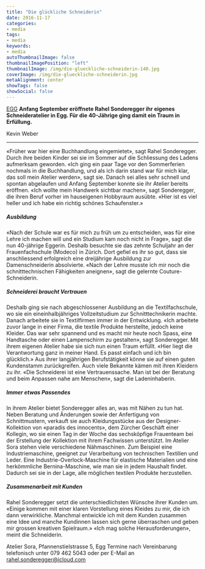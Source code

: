 ```yaml
---
title: "Die glückliche Schneiderin"
date: 2016-11-17
categories:
- media
tags:
- media
keywords:
- media
autoThumbnailImage: false
thumbnailImagePosition: "left"
thumbnailImage: /img/die-glueckliche-schneiderin-140.jpg
coverImage: /img/die-glueckliche-schneiderin.jpg
metaAlignment: center
showTags: false
showSocial: false
---
```

[EGG](http://zueriost.ch/bezirk-uster/egg/die-glueckliche-schneiderin/520387) **Anfang September eröffnete Rahel Sonderegger
ihr eigenes Schneideratelier in Egg. Für die 40-Jährige  ging damit ein Traum in Erfüllung.**
<!--more-->

Kevin Weber
<hr>

«Früher war hier eine Buchhandlung eingemietet», sagt Rahel Sonderegger. Durch ihre beiden Kinder sei sie im Sommer auf die Schliessung des Ladens aufmerksam geworden. «Ich ging ein paar Tage vor den Sommerferien nochmals in die Buchhandlung, und als ich darin stand war für mich klar, das soll mein Atelier werden», sagt sie.
Danach sei alles sehr schnell und spontan abgelaufen und Anfang September konnte sie ihr Atelier bereits eröffnen. «Ich wollte mein Handwerk sichtbar machen», sagt Sonderegger, die ihren Beruf vorher im hauseigenen Hobbyraum ausübte. «Hier ist es viel heller und ich habe ein richtig schönes Schaufenster.»

##### Ausbildung

«Nach der Schule war es für mich zu früh um zu entscheiden, was für eine Lehre ich machen will und ein Studium kam noch nicht in Frage», sagt die nun 40-jährige Eggerin. Deshalb besuchte sie das zehnte Schuljahr an der Frauenfachschule (Modeco) in Zürich. Dort gefiel es ihr so gut, dass sie anschliessend erfolgreich eine dreijährige Ausbildung zur Damenschneiderin absolvierte. «Nach der Lehre musste ich mir noch die schnitttechnischen Fähigkeiten aneignen», sagt die gelernte Couture-Schneiderin.

##### Schneiderei braucht Vertrauen

Deshalb ging sie nach abgeschlossener Ausbildung an die Textilfachschule, wo sie ein eineinhalbjähriges Vollzeitstudium zur Schnitttechnikerin machte. Danach arbeitete sie in Textilfirmen immer in der Entwicklung. «Ich arbeitete zuvor lange in einer Firma, die textile Produkte herstellte, jedoch keine Kleider. Das war sehr spannend und es macht mir heute noch Spass, eine Handtasche oder einen Lampenschirm zu gestalten», sagt Sonderegger.
Mit ihrem eigenen Atelier habe sie sich nun einen Traum erfüllt. «Hier liegt die Verantwortung ganz in meiner Hand. Es passt einfach und ich bin glücklich.» Aus ihrer langjährigen Berufstätigkeit könne sie auf einen guten Kundenstamm zurückgreifen. Auch viele Bekannte kämen mit ihren Kleidern zu ihr. «Die Schneiderei ist eine Vertrauenssache. Man ist bei der Beratung und beim Anpassen nahe am Menschen», sagt die Ladeninhaberin.

##### Immer etwas Passendes

In ihrem Atelier bietet Sonderegger alles an, was mit Nähen zu tun hat. Neben Beratung und Änderungen sowie der Anfertigung von Schnittmustern, verkauft sie auch Kleidungsstücke aus der Designer-Kollektion von «paradis des innocents», dem Zürcher Geschäft einer Kollegin, wo sie einen Tag in der Woche das sechsköpfige Frauenteam bei der Erstellung der Kollektion mit ihrem Fachwissen unterstützt.
Im Atelier Sora stehen viele verschiedene Nähmaschinen. Zum Beispiel eine Industriemaschine, geeignet zur Verarbeitung von technischen Textilien und Leder. Eine Industrie-Overlock-Maschine für elastische Materialien und eine herkömmliche Bernina-Maschine, wie man sie in jedem Haushalt findet. Dadurch sei sie in der Lage, alle möglichen textilen Produkte herzustellen.

##### Zusammenarbeit mit Kunden

Rahel Sonderegger setzt die unterschiedlichsten Wünsche ihrer Kunden um. «Einige kommen mit einer klaren Vorstellung eines Kleides zu mir, die ich dann verwirkliche. Manchmal entwickle ich mit dem Kunden zusammen eine Idee und manche Kundinnen lassen sich gerne überraschen und geben mir grossen kreativen Spielraum.» «Ich mag solche Herausforderungen», meint die Schneiderin.

Atelier Sora, Pfannenstielstrasse 5, Egg Termine nach Vereinbarung telefonisch unter 079  462 5043 oder per E-Mail an  rahel.sonderegger@icloud.com

